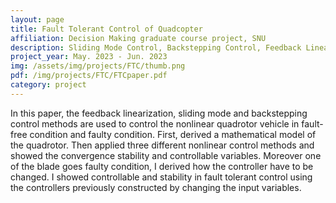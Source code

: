 ```yaml
---
layout: page
title: Fault Tolerant Control of Quadcopter
affiliation: Decision Making graduate course project, SNU
description: Sliding Mode Control, Backstepping Control, Feedback Linearization
project_year: May. 2023 - Jun. 2023
img: /assets/img/projects/FTC/thumb.png
pdf: /img/projects/FTC/FTCpaper.pdf
category: project
---
```


In this paper, the feedback linearization, sliding mode and backstepping control methods are used to control the nonlinear quadrotor vehicle in fault-free condition and faulty condition. First, derived a mathematical model of the quadrotor. Then applied three different nonlinear control methods and showed the convergence stability and controllable variables. Moreover one of the blade goes faulty condition, I derived how the controller have to be changed. I showed controllable and stability in fault tolerant control using the controllers previously constructed by changing the input variables.

